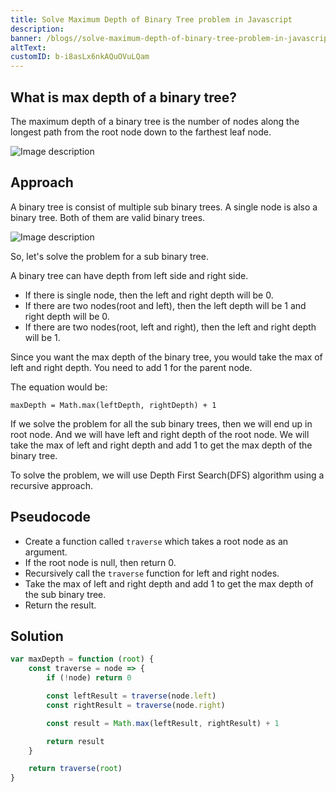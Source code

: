 ```yaml
---
title: Solve Maximum Depth of Binary Tree problem in Javascript
description:
banner: /blogs//solve-maximum-depth-of-binary-tree-problem-in-javascript/banner.png
altText:
customID: b-i8asLx6nkAQuOVuLQam
---
```


## What is max depth of a binary tree?

The maximum depth of a binary tree is the number of nodes along the longest path from the root node down to the farthest leaf node.

![Image description](https://dev-to-uploads.s3.amazonaws.com/uploads/articles/lxjc4vqd25oet403b6pd.png)

## Approach

A binary tree is consist of multiple sub binary trees. A single node is also a binary tree. Both of them are valid binary trees.

![Image description](https://dev-to-uploads.s3.amazonaws.com/uploads/articles/3ht15nbrbil60mqi69is.png)

So, let's solve the problem for a sub binary tree.

A binary tree can have depth from left side and right side.

- If there is single node, then the left and right depth will be 0.
- If there are two nodes(root and left), then the left depth will be 1 and right depth will be 0.
- If there are two nodes(root, left and right), then the left and right depth will be 1.

Since you want the max depth of the binary tree, you would take the max of left and right depth. You need to add 1 for the parent node.

The equation would be:

```
maxDepth = Math.max(leftDepth, rightDepth) + 1
```

If we solve the problem for all the sub binary trees, then we will end up in root node. And we will have left and right depth of the root node. We will take the max of left and right depth and add 1 to get the max depth of the binary tree.

To solve the problem, we will use Depth First Search(DFS) algorithm using a recursive approach.

## Pseudocode

- Create a function called `traverse` which takes a root node as an argument.
- If the root node is null, then return 0.
- Recursively call the `traverse` function for left and right nodes.
- Take the max of left and right depth and add 1 to get the max depth of the sub binary tree.
- Return the result.

## Solution

```javascript
var maxDepth = function (root) {
	const traverse = node => {
		if (!node) return 0

		const leftResult = traverse(node.left)
		const rightResult = traverse(node.right)

		const result = Math.max(leftResult, rightResult) + 1

		return result
	}

	return traverse(root)
}
```
